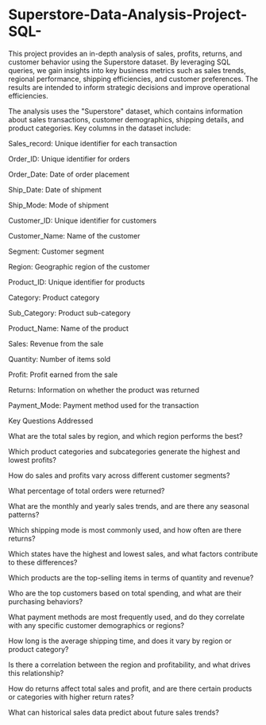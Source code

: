 # Superstore-Data-Analysis-Project-SQL-
This project provides an in-depth analysis of sales, profits, returns, and customer behavior using the Superstore dataset.  By leveraging SQL queries, we gain insights into key business metrics such as sales trends, regional performance, shipping efficiencies, and customer preferences. The results are intended to inform strategic decisions and improve operational efficiencies.


The analysis uses the "Superstore" dataset, which contains information about sales transactions, customer demographics, shipping details, and product categories. Key columns in the dataset include:

Sales_record: Unique identifier for each transaction

Order_ID: Unique identifier for orders

Order_Date: Date of order placement

Ship_Date: Date of shipment

Ship_Mode: Mode of shipment

Customer_ID: Unique identifier for customers

Customer_Name: Name of the customer

Segment: Customer segment

Region: Geographic region of the customer

Product_ID: Unique identifier for products

Category: Product category

Sub_Category: Product sub-category

Product_Name: Name of the product

Sales: Revenue from the sale

Quantity: Number of items sold

Profit: Profit earned from the sale

Returns: Information on whether the product was returned

Payment_Mode: Payment method used for the transaction

Key Questions Addressed

What are the total sales by region, and which region performs the best?

Which product categories and subcategories generate the highest and lowest profits?

How do sales and profits vary across different customer segments?

What percentage of total orders were returned?

What are the monthly and yearly sales trends, and are there any seasonal patterns?

Which shipping mode is most commonly used, and how often are there returns?

Which states have the highest and lowest sales, and what factors contribute to these differences?

Which products are the top-selling items in terms of quantity and revenue?

Who are the top customers based on total spending, and what are their purchasing behaviors?

What payment methods are most frequently used, and do they correlate with any specific customer demographics or regions?

How long is the average shipping time, and does it vary by region or product category?

Is there a correlation between the region and profitability, and what drives this relationship?

How do returns affect total sales and profit, and are there certain products or categories with higher return rates?

What can historical sales data predict about future sales trends?
